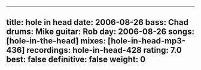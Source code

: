 
---
title: hole in head
date: 2006-08-26
bass:	Chad
drums:	Mike
guitar:	Rob
day: 2006-08-26
songs: [hole-in-the-head]
mixes: [hole-in-head-mp3-436]
recordings: hole-in-head-428
rating: 7.0
best: false
definitive: false
weight: 0
---

